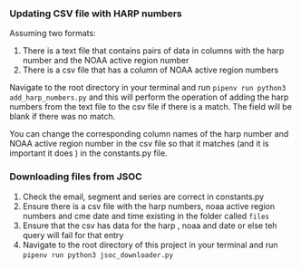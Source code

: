 ### Updating CSV file with HARP numbers

Assuming two formats:
1. There is a text file that contains pairs of data in columns with the harp number and the NOAA active region number
2. There is a csv file that has a column of NOAA active region numbers

Navigate to the root directory in your terminal and run `pipenv run python3 add_harp_numbers.py` and this will perform the operation of adding the harp numbers from the text file to the csv file if there is a match. The field will be blank if there was no match.

You can change the corresponding column names of the harp number and NOAA active region number in the csv file so that it matches (and it is important it does ) in the constants.py file.

### Downloading files from JSOC

1. Check the email, segment and series are correct in constants.py
2. Ensure there is a csv file with the harp numbers, noaa active region numbers and cme date and time existing in the folder called `files`
3. Ensure that the csv has data for the harp , noaa and date or else teh query will fail for that entry
4. Navigate to the root directory of this project in your terminal and run `pipenv run python3 jsoc_downloader.py`